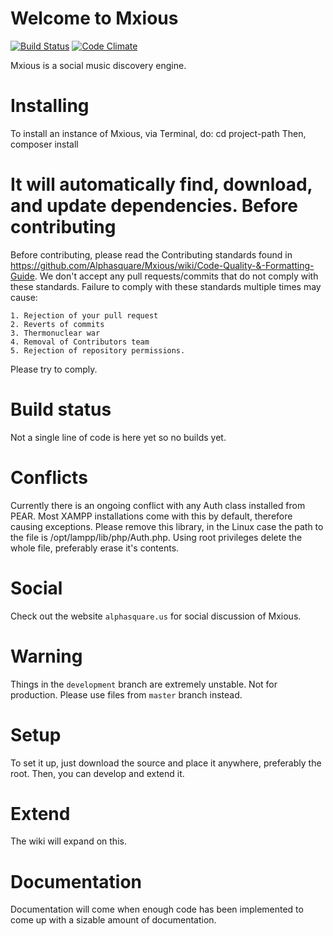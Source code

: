 Welcome to Mxious
=================
[![Build Status](https://travis-ci.org/Alphasquare/Mxious-src.svg?branch=development)](https://travis-ci.org/Alphasquare/Mxious-src)  [![Code Climate](https://codeclimate.com/github/Alphasquare/Mxious-src/badges/gpa.svg)](https://codeclimate.com/github/Alphasquare/Mxious-src)

Mxious is a social music discovery engine.

Installing
==========
To install an instance of Mxious, via Terminal, do:
	cd project-path
Then,
	composer install

It will automatically find, download, and update dependencies. 
Before contributing
====================
Before contributing, please read the Contributing standards found in
https://github.com/Alphasquare/Mxious/wiki/Code-Quality-&-Formatting-Guide.
We don't accept any pull requests/commits that do not comply with these standards. 
Failure to comply with these standards multiple times may cause:

	1. Rejection of your pull request
	2. Reverts of commits
	3. Thermonuclear war
	4. Removal of Contributors team
	5. Rejection of repository permissions.

Please try to comply. 


Build status
===============
Not a single line of code is here yet so no builds yet.

Conflicts
===============
Currently there is an ongoing conflict with any Auth class installed from PEAR. Most XAMPP installations come with this by default, therefore causing exceptions. Please remove this library, in the Linux case the path to the file is /opt/lampp/lib/php/Auth.php. Using root privileges delete the whole file, preferably erase it's contents.


Social
===============
Check out the website `alphasquare.us` for social discussion of Mxious.

Warning
===============

Things in the ``development`` branch are extremely unstable. Not for production. Please use files from ``master`` branch instead.

Setup
===============

To set it up, just download the source and place it anywhere, preferably the root.
Then, you can develop and extend it. 

Extend
===============
The wiki will expand on this. 

Documentation
===============

Documentation will come when enough code has been implemented to come up with a sizable amount of documentation.

